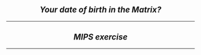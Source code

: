 *<center> <h2>Your date of birth in the Matrix?</h2> </center>*

---


*<center> <h2> MIPS exercise </h2> </center>*

---
